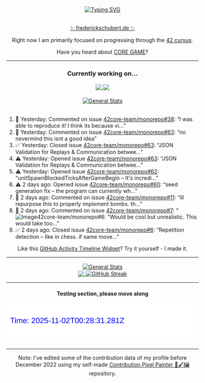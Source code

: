 <div align="center">
	<a href="https://git.io/typing-svg"><img src="https://readme-typing-svg.demolab.com?font=Fira+Code&size=30&pause=1000&color=70A5FD&background=1A1B27&center=true&vCenter=true&repeat=false&random=false&width=550&lines=%F0%9F%91%8B+Hello+World!+I'm+Freddy!+%F0%9F%96%96" alt="Typing SVG" /></a>
</div>
<br>
<div align="center">
	<p></p><a href="https://frederickschubert.de">✨ frederickschubert.de ✨</a></p>
	<p>Right now I am primarily focused on progressing through the <a href="https://github.com/FreddyMSchubert/42_cursus">42 cursus</a>.</p>
	<p>Have you heard about <a href="https://coregame.de/">CORE GAME</a>?</p>
</div>

<hr>

<div align="center">

### Currently working on...

<!-- [![current_repo](https://github-readme-stats.vercel.app/api/pin/?username=FreddyMSchubert&repo=Crafty_Concoctions&theme=tokyonight)](https://github.com/FreddyMSchubert/Crafty_Concoctions) -->

<div align="center">
	<a href="https://github.com/Reptudn/42_transcendence" target="_blank">
		<img align="center" src="https://github-readme-stats.vercel.app/api/pin/?username=Reptudn&repo=42_transcendence&theme=tokyonight" />
	</a>
	<a href="https://github.com/42core-team/monorepo" target="_blank">
		<img align="center" src="https://github-readme-stats.vercel.app/api/pin/?username=42core-team&repo=monorepo&theme=tokyonight" />
	</a>
</div>

<br>

<div align="center">
	<a href="https://github.com/FreddyMSchubert/42_cursus" target="_blank">
		<img align="center" src="https://github-readme-stats.vercel.app/api/pin/?username=FreddyMSchubert&repo=42_cursus&theme=tokyonight" alt="General Stats" />
	</a>
</div>

<br>

<div align="left">
<ol>
<!-- ACTIVITY:START -->
<li>💬 Yesterday: Commented on issue <a href="https://github.com/42core-team/monorepo/issues/38#issuecomment-3239966270">42core-team/monorepo#38</a>: “I was able to reproduce it! I think its because vi…”</li>
<li>💬 Yesterday: Commented on issue <a href="https://github.com/42core-team/monorepo/issues/63#issuecomment-3239962741">42core-team/monorepo#63</a>: “no nevermind this isnt a good idea”</li>
<li>✅ Yesterday: Closed issue <a href="https://github.com/42core-team/monorepo/issues/63">42core-team/monorepo#63</a>: “JSON Validation for Replays & Communication betwee…”</li>
<li>⚠️ Yesterday: Opened issue <a href="https://github.com/42core-team/monorepo/issues/63">42core-team/monorepo#63</a>: “JSON Validation for Replays & Communication betwee…”</li>
<li>⚠️ Yesterday: Opened issue <a href="https://github.com/42core-team/monorepo/issues/62">42core-team/monorepo#62</a>: “unitSpawnBlockedTicksAfterGameBegin – It's incredi…”</li>
<li>⚠️ 2 days ago: Opened issue <a href="https://github.com/42core-team/monorepo/issues/60">42core-team/monorepo#60</a>: “seed generation fix – the program can currently wh…”</li>
<li>💬 2 days ago: Commented on issue <a href="https://github.com/42core-team/monorepo/issues/11#issuecomment-3239523060">42core-team/monorepo#11</a>: “ill repurpose this to properly implement bombs. th…”</li>
<li>💬 2 days ago: Commented on issue <a href="https://github.com/42core-team/monorepo/issues/7#issuecomment-3239521597">42core-team/monorepo#7</a>: “<img width="1452" height="292" alt="Image" src="ht…”</li>
<li>💬 2 days ago: Commented on issue <a href="https://github.com/42core-team/monorepo/issues/6#issuecomment-3239519897">42core-team/monorepo#6</a>: “Would be cool but unrealistic. This would take too…”</li>
<li>✅ 2 days ago: Closed issue <a href="https://github.com/42core-team/monorepo/issues/6">42core-team/monorepo#6</a>: “Repetition detection – like in chess. if same move…”</li>
<!-- ACTIVITY:END -->
</ol>
</div>

Like this [GitHub Activity Timeline Widget](https://github.com/FreddyMSchubert/github-activity-timeline)? Try it yourself - I made it.

<hr>

<div align="center">
	<a href="https://github.com/anuraghazra/github-readme-stats" target="_blank">
		<img height=200 align="center" src="https://github-readme-stats.vercel.app/api?username=FreddyMSchubert&show_icons=true&theme=tokyonight&card_width=650" alt="General Stats" />
	</a>
</div>

<div align="center">
	<a href="https://github.com/anuraghazra/github-readme-stats" target="_blank">
		<img height=200 align="center" src="https://github-readme-stats.vercel.app/api/top-langs/?username=FreddyMSchubert&layout=donut&theme=tokyonight&card_width=320">
	</a>
	<a href="https://github.com/DenverCoder1/github-readme-streak-stats" target="_blank">
		<img height=200 align="center" src="https://streak-stats.demolab.com?user=FreddyMSchubert&theme=tokyonight&date_format=j%20M%5B%20Y%5D&card_width=320&card_height=200&hide_total_contributions=true" alt="GitHub Streak" />
	</a>
</div>

<hr>

#### Testing section, please move along

![GitHub Defenders SVG](https://github.com/FreddyMSchubert/FreddyMSchubert/blob/github_defenders_output/output.svg)

<hr>

Note: I've edited some of the contribution data of my profile before December 2022 using my self-made [Contribution Pixel Painter 🎨🖌️🖼️](https://github.com/FreddyMSchubert/contribution-pixel-painter) repository.
